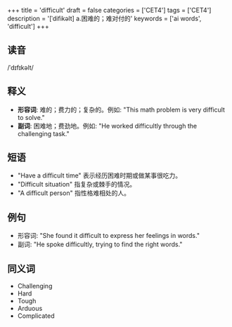 +++
title = 'difficult'
draft = false
categories = ['CET4']
tags = ['CET4']
description = '[ˈdifikəlt] a.困难的；难对付的'
keywords = ['ai words', 'difficult']
+++

## 读音
/ˈdɪfɪkəlt/

## 释义
- **形容词**: 难的；费力的；复杂的。例如: "This math problem is very difficult to solve."
- **副词**: 困难地；费劲地。例如: "He worked difficultly through the challenging task."

## 短语
- "Have a difficult time" 表示经历困难时期或做某事很吃力。
- "Difficult situation" 指复杂或棘手的情况。
- "A difficult person" 指性格难相处的人。

## 例句
- 形容词: "She found it difficult to express her feelings in words."
- 副词: "He spoke difficultly, trying to find the right words."

## 同义词
- Challenging
- Hard
- Tough
- Arduous
- Complicated
